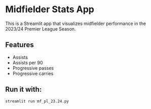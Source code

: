 # Midfielder Stats App

This is a Streamlit app that visualizes midfielder performance in the 2023/24 Premier League Season.

## Features
- Assists
- Assists per 90
- Progressive passes
- Progressive carries

## Run it with:

```bash
streamlit run mf_pl_23.24.py
